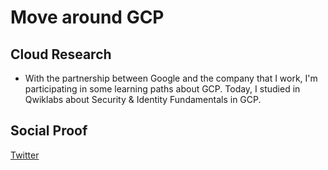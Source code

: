 # Move around GCP

## Cloud Research

- With the partnership between Google and the company that I work, I'm participating in some learning paths about GCP. Today, I studied in Qwiklabs about Security & Identity Fundamentals in GCP.

## Social Proof

[Twitter](https://twitter.com/L0rum4/status/1291231042385465344)
